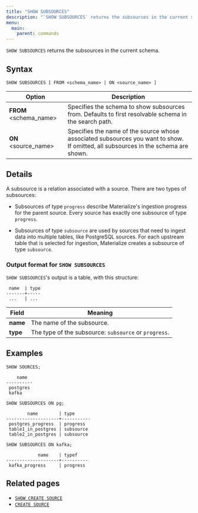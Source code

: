 ```yaml
---
title: "SHOW SUBSOURCES"
description: "`SHOW SUBSOURCES` returns the subsources in the current schema."
menu:
  main:
    parent: commands
---
```


`SHOW SUBSOURCES` returns the subsources in the current schema.

## Syntax

```mzsql
SHOW SUBSOURCES [ FROM <schema_name> | ON <source_name> ]
```

Option                 | Description
-----------------------|------------
**FROM** <schema_name> | Specifies the schema to show subsources from. Defaults to first resolvable schema in the search path.
**ON** <source_name>   | Specifies the name of the source whose associated subsources you want to show. If omitted, all subsources in the schema are shown.

## Details

A subsource is a relation associated with a source. There are two types of
subsources:

  * Subsources of type `progress` describe Materialize's ingestion progress for
    the parent source. Every source has exactly one subsource of type
    `progress`.

  * Subsources of type `subsource` are used by sources that need to ingest data
    into multiple tables, like PostgreSQL sources. For each upstream table that
    is selected for ingestion, Materialize creates a subsource of type
    `subsource`.

### Output format for `SHOW SUBSOURCES`

`SHOW SUBSOURCES`'s output is a table, with this structure:

```nofmt
 name  | type
-------+-----
 ...   | ...
```

Field    | Meaning
---------|--------
**name** | The name of the subsource.
**type** | The type of the subsource: `subsource` or `progress`.

## Examples

```mzsql
SHOW SOURCES;
```
```nofmt
    name
----------
 postgres
 kafka
```
```mzsql
SHOW SUBSOURCES ON pg;
```
```nofmt
        name        | type
--------------------+-----------
 postgres_progress  | progress
 table1_in_postgres | subsource
 table2_in_postgres | subsource
```
```mzsql
SHOW SUBSOURCES ON kafka;
```
```nofmt
            name    | typef
--------------------+----------
 kafka_progress     | progress
```

## Related pages

- [`SHOW CREATE SOURCE`](../show-create-source)
- [`CREATE SOURCE`](../create-source)
